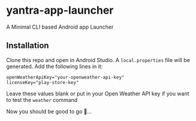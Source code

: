 # yantra-app-launcher
A Minimal CLI based Android app Launcher

## Installation
Clone this repo and open in Android Studio. A `local.properties` file will be generated. Add the following lines in it:
```
openWeatherApiKey="your-openweather-api-key"
licenseKey="play-store-key"
```
Leave these values blank or put in your Open Weather API key if you want to test the `weather` command

Now you should be good to go 🚀...
